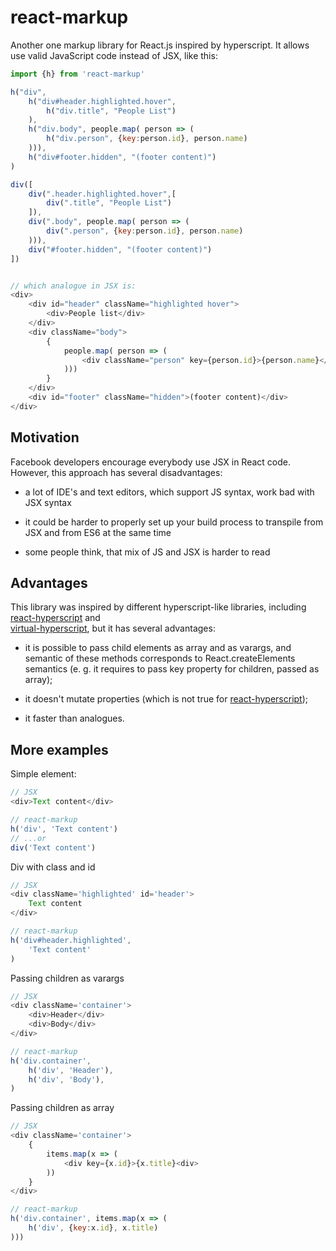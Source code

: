 # react-markup

Another one markup library for React.js inspired by hyperscript. It allows use valid JavaScript code instead of 
JSX, like this:

```js
import {h} from 'react-markup'

h("div",
    h("div#header.highlighted.hover",
        h("div.title", "People List")
    ),
    h("div.body", people.map( person => (
        h("div.person", {key:person.id}, person.name)
    ))),
    h("div#footer.hidden", "(footer content)")
)

div([
    div(".header.highlighted.hover",[
        div(".title", "People List")
    ]),
    div(".body", people.map( person => (
        div(".person", {key:person.id}, person.name)
    ))),
    div("#footer.hidden", "(footer content)")
])


// which analogue in JSX is:
<div>
    <div id="header" className="highlighted hover">
        <div>People list</div>
    </div>
    <div className="body">
        {
            people.map( person => (
                <div className="person" key={person.id}>{person.name}</div>
            )))
        }
    </div>
    <div id="footer" className="hidden">(footer content)</div>
</div> 
```

## Motivation

Facebook developers encourage everybody use JSX in React code. However, this approach has several disadvantages:

 - a lot of IDE's and text editors, which support JS syntax, work bad with JSX syntax
 
 - it could be harder to properly set up your build process to transpile from JSX and from ES6 at the same time
 
 - some people think, that mix of JS and JSX is harder to read  

## Advantages

This library was inspired by different hyperscript-like libraries, including
[react-hyperscript](https://github.com/mlmorg/react-hyperscript) and  
[virtual-hyperscript](https://github.com/Raynos/virtual-hyperscript), but it has several advantages:

* it is possible to pass child elements as array and as varargs, and semantic of these methods corresponds
to React.createElements semantics (e. g. it requires to pass key property for children, passed as array);

* it doesn't mutate properties (which is not true for [react-hyperscript](https://github.com/mlmorg/react-hyperscript));

* it faster than analogues.   

## More examples

Simple element:

```js
// JSX
<div>Text content</div>

// react-markup
h('div', 'Text content')
// ...or
div('Text content')
```

Div with class and id
```js
// JSX
<div className='highlighted' id='header'>
    Text content
</div> 

// react-markup
h('div#header.highlighted', 
    'Text content'
)
```

Passing children as varargs

```js
// JSX
<div className='container'>
    <div>Header</div>
    <div>Body</div>
</div> 

// react-markup
h('div.container', 
    h('div', 'Header'),
    h('div', 'Body'),
)
```

Passing children as array

```js
// JSX
<div className='container'>
    {
        items.map(x => (
            <div key={x.id}>{x.title}<div>
        ))
    }
</div> 

// react-markup
h('div.container', items.map(x => (
    h('div', {key:x.id}, x.title)
)))
```